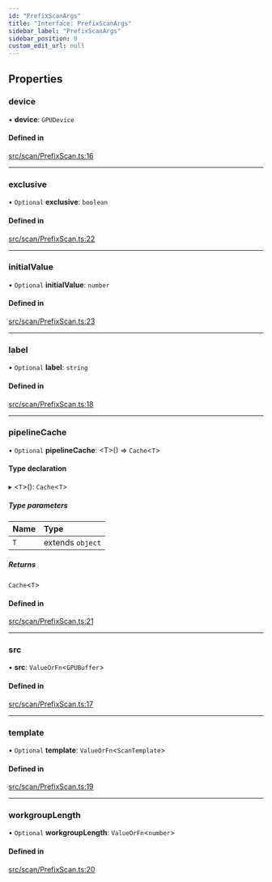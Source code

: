 ```yaml
---
id: "PrefixScanArgs"
title: "Interface: PrefixScanArgs"
sidebar_label: "PrefixScanArgs"
sidebar_position: 0
custom_edit_url: null
---
```


## Properties

### device

• **device**: `GPUDevice`

#### Defined in

[src/scan/PrefixScan.ts:16](https://github.com/mighdoll/stoneberry/blob/ba06cc0/src/scan/PrefixScan.ts#L16)

___

### exclusive

• `Optional` **exclusive**: `boolean`

#### Defined in

[src/scan/PrefixScan.ts:22](https://github.com/mighdoll/stoneberry/blob/ba06cc0/src/scan/PrefixScan.ts#L22)

___

### initialValue

• `Optional` **initialValue**: `number`

#### Defined in

[src/scan/PrefixScan.ts:23](https://github.com/mighdoll/stoneberry/blob/ba06cc0/src/scan/PrefixScan.ts#L23)

___

### label

• `Optional` **label**: `string`

#### Defined in

[src/scan/PrefixScan.ts:18](https://github.com/mighdoll/stoneberry/blob/ba06cc0/src/scan/PrefixScan.ts#L18)

___

### pipelineCache

• `Optional` **pipelineCache**: <T\>() => `Cache`<`T`\>

#### Type declaration

▸ <`T`\>(): `Cache`<`T`\>

##### Type parameters

| Name | Type |
| :------ | :------ |
| `T` | extends `object` |

##### Returns

`Cache`<`T`\>

#### Defined in

[src/scan/PrefixScan.ts:21](https://github.com/mighdoll/stoneberry/blob/ba06cc0/src/scan/PrefixScan.ts#L21)

___

### src

• **src**: `ValueOrFn`<`GPUBuffer`\>

#### Defined in

[src/scan/PrefixScan.ts:17](https://github.com/mighdoll/stoneberry/blob/ba06cc0/src/scan/PrefixScan.ts#L17)

___

### template

• `Optional` **template**: `ValueOrFn`<`ScanTemplate`\>

#### Defined in

[src/scan/PrefixScan.ts:19](https://github.com/mighdoll/stoneberry/blob/ba06cc0/src/scan/PrefixScan.ts#L19)

___

### workgroupLength

• `Optional` **workgroupLength**: `ValueOrFn`<`number`\>

#### Defined in

[src/scan/PrefixScan.ts:20](https://github.com/mighdoll/stoneberry/blob/ba06cc0/src/scan/PrefixScan.ts#L20)
